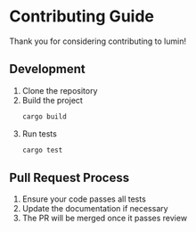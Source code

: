 # Contributing Guide

Thank you for considering contributing to lumin!

## Development

1. Clone the repository
2. Build the project
   ```bash
   cargo build
   ```
3. Run tests
   ```bash
   cargo test
   ```

## Pull Request Process

1. Ensure your code passes all tests
2. Update the documentation if necessary
3. The PR will be merged once it passes review
